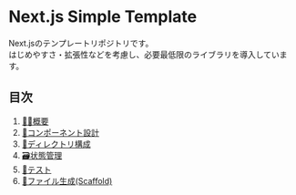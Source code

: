 # Next.js Simple Template
Next.jsのテンプレートリポジトリです。  
はじめやすさ・拡張性などを考慮し、必要最低限のライブラリを導入しています。

## 目次
1. [🧑‍💻概要](./docs/overview.md)
2. [🧩コンポーネント設計](./docs/component-design.md)
3. [📁ディレクトリ構成](./docs/directory-structure.md)
4. [🗃️状態管理](./docs/state-management.md)
5. [🧪テスト](./docs/test.md)
6. [🐶ファイル生成(Scaffold)](./)
